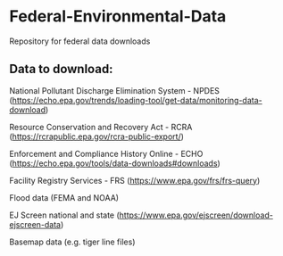 # Federal-Environmental-Data
Repository for federal data downloads

## Data to download: 
National Pollutant Discharge Elimination System - NPDES (https://echo.epa.gov/trends/loading-tool/get-data/monitoring-data-download)

Resource Conservation and Recovery Act - RCRA (https://rcrapublic.epa.gov/rcra-public-export/)

Enforcement and Compliance History Online - ECHO (https://echo.epa.gov/tools/data-downloads#downloads)

Facility Registry Services - FRS (https://www.epa.gov/frs/frs-query)

Flood data (FEMA and NOAA) 

EJ Screen national and state (https://www.epa.gov/ejscreen/download-ejscreen-data) 

Basemap data (e.g. tiger line files) 
